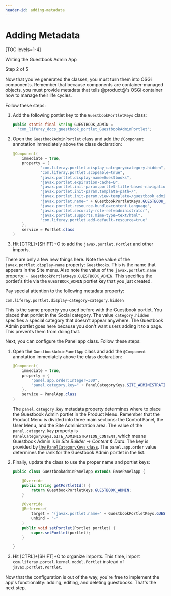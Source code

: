 ```yaml
---
header-id: adding-metadata
---
```


# Adding Metadata

[TOC levels=1-4]

<div class="learn-path-step row">
    <p id="stepTitle">Writing the Guestbook Admin App</p><p>Step 2 of 5</p>
</div>

Now that you've generated the classes, you must turn them into OSGi components.
Remember that because components are container-managed objects, you must provide
metadata that tells @product@'s OSGi container how to manage their life cycles. 

Follow these steps:

1.  Add the following portlet key to the `GuestbookPortletKeys` class:

    ```java
    public static final String GUESTBOOK_ADMIN =
      "com_liferay_docs_guestbook_portlet_GuestbookAdminPortlet";
    ```

2.  Open the `GuestbookAdminPortlet` class and add the `@Component` annotation 
    immediately above the class declaration:

    ```java
    @Component(
        immediate = true,
        property = {
                "com.liferay.portlet.display-category=category.hidden",
                "com.liferay.portlet.scopeable=true",
                "javax.portlet.display-name=Guestbooks",
                "javax.portlet.expiration-cache=0",
                "javax.portlet.init-param.portlet-title-based-navigation=true",
                "javax.portlet.init-param.template-path=/",
                "javax.portlet.init-param.view-template=/guestbook_admin/view.jsp",
                "javax.portlet.name=" + GuestbookPortletKeys.GUESTBOOK_ADMIN,
                "javax.portlet.resource-bundle=content.Language",
                "javax.portlet.security-role-ref=administrator",
                "javax.portlet.supports.mime-type=text/html",
                "com.liferay.portlet.add-default-resource=true"
        },
        service = Portlet.class
    )
    ```

3.  Hit [CTRL]+[SHIFT]+O to add the `javax.portlet.Portlet` and other imports. 

There are only a few new things here. Note the value of the
`javax.portlet.display-name` property: `Guestbooks`. This is the name that
appears in the Site menu. Also note the value of the `javax.portlet.name`
property: `+ GuestbookPortletKeys.GUESTBOOK_ADMIN`. This specifies the portlet's
title via the `GUESTBOOK_ADMIN` portlet key that you just created. 

Pay special attention to the following metadata property:

    com.liferay.portlet.display-category=category.hidden

This is the same property you used before with the Guestbook portlet. You placed
that portlet in the Social category. The value `category.hidden` specifies a 
special category that doesn't appear anywhere. The Guestbook Admin portlet goes
here because you don't want users adding it to a page. This prevents them from
doing that. 

Next, you can configure the Panel app class. Follow these steps:

1.  Open the `GuestbookAdminPanelApp` class and add the `@Component` annotation 
    immediately above the class declaration: 

    ```java
    @Component(
        immediate = true,
        property = {
            "panel.app.order:Integer=300",
            "panel.category.key=" + PanelCategoryKeys.SITE_ADMINISTRATION_CONTENT
        },
        service = PanelApp.class
    )
    ```

    The `panel.category.key` metadata property determines where to place the
    Guestbook Admin portlet in the Product Menu. Remember that the Product Menu 
    is divided into three main sections: the Control Panel, the User Menu, and 
    the Site Administration area. The value of the `panel.category.key` property 
    is `PanelCategoryKeys.SITE_ADMINISTRATION_CONTENT`, which means Guestbook 
    Admin is in *Site Builder* &rarr; *Content & Data*. The key is provided by 
    [the `PanelCategoryKeys` class](https://github.com/liferay/liferay-portal/blob/7.1.x/modules/apps/application-list/application-list-api/src/main/java/com/liferay/application/list/constants/PanelCategoryKeys.java). 
    The `panel.app.order` value determines the rank for the Guestbook Admin 
    portlet in the list. 

2.  Finally, update the class to use the proper name and portlet keys:

    ```java
    public class GuestbookAdminPanelApp extends BasePanelApp {

        @Override
        public String getPortletId() {
            return GuestbookPortletKeys.GUESTBOOK_ADMIN;
        }

        @Override
        @Reference(
            target = "(javax.portlet.name=" + GuestbookPortletKeys.GUESTBOOK_ADMIN + ")",
            unbind = "-"
        )
        public void setPortlet(Portlet portlet) {
            super.setPortlet(portlet);
        }

    }
    ```

3.  Hit [CTRL]+[SHIFT]+O to organize imports. This time, import
    `com.liferay.portal.kernel.model.Portlet` instead of 
    `javax.portlet.Portlet`. 

Now that the configuration is out of the way, you're free to implement the 
app's functionality: adding, editing, and deleting guestbooks. That's the next 
step. 
